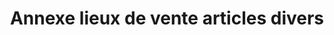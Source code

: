 ---
title: "Annexe lieux de vente articles divers"
url: /nzoo/annexe-lieux-de-vente-articles-divers/
shop: Einkaufszentrum
---
